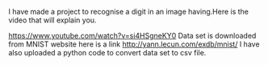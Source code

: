 I have made a project to recognise a digit in an image having.Here is the video that will explain you.

https://www.youtube.com/watch?v=si4HSgneKY0
Data set is downloaded from MNIST website here is a link
http://yann.lecun.com/exdb/mnist/
I have also uploaded a python code to convert data set to csv file.
